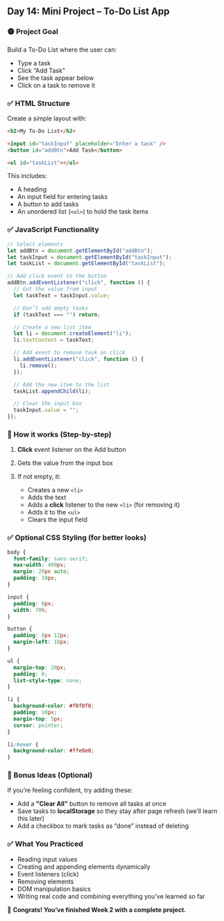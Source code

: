 <article class="day-block">

## Day 14: Mini Project – To-Do List App

### 🟡 Project Goal

Build a To-Do List where the user can:

- Type a task
- Click “Add Task”
- See the task appear below
- Click on a task to remove it

<div class="section-break"></div>

### ✅ HTML Structure

Create a simple layout with:

```html
<h2>My To-Do List</h2>

<input id="taskInput" placeholder="Enter a task" />
<button id="addBtn">Add Task</button>

<ul id="taskList"></ul>
```

This includes:

- A heading
- An input field for entering tasks
- A button to add tasks
- An unordered list (`<ul>`) to hold the task items

<div class="section-break"></div>

### ✅ JavaScript Functionality

```js
// Select elements
let addBtn = document.getElementById("addBtn");
let taskInput = document.getElementById("taskInput");
let taskList = document.getElementById("taskList");

// Add click event to the button
addBtn.addEventListener("click", function () {
  // Get the value from input
  let taskText = taskInput.value;

  // Don’t add empty tasks
  if (taskText === "") return;

  // Create a new list item
  let li = document.createElement("li");
  li.textContent = taskText;

  // Add event to remove task on click
  li.addEventListener("click", function () {
    li.remove();
  });

  // Add the new item to the list
  taskList.appendChild(li);

  // Clear the input box
  taskInput.value = "";
});
```

<div class="section-break"></div>

### 🔹 How it works (Step-by-step)

1. **Click** event listener on the Add button
2. Gets the value from the input box
3. If not empty, it:

   - Creates a new `<li>`
   - Adds the text
   - Adds a **click** listener to the new `<li>` (for removing it)
   - Adds it to the `<ul>`
   - Clears the input field

<div class="section-break"></div>

### ✅ Optional CSS Styling (for better looks)

```css
body {
  font-family: sans-serif;
  max-width: 400px;
  margin: 20px auto;
  padding: 10px;
}

input {
  padding: 8px;
  width: 70%;
}

button {
  padding: 8px 12px;
  margin-left: 10px;
}

ul {
  margin-top: 20px;
  padding: 0;
  list-style-type: none;
}

li {
  background-color: #f0f0f0;
  padding: 10px;
  margin-top: 5px;
  cursor: pointer;
}

li:hover {
  background-color: #ffe0e0;
}
```

<div class="section-break"></div>

<div class="practice">

### 🔸 Bonus Ideas (Optional)

If you’re feeling confident, try adding these:

- Add a **"Clear All"** button to remove all tasks at once
- Save tasks to **localStorage** so they stay after page refresh (we’ll learn this later)
- Add a checkbox to mark tasks as “done” instead of deleting

</div>

<div class="section-break"></div>

### ✅ What You Practiced

- Reading input values
- Creating and appending elements dynamically
- Event listeners (click)
- Removing elements
- DOM manipulation basics
- Writing real code and combining everything you’ve learned so far

<div class="section-break"></div>

🎉 **Congrats! You’ve finished Week 2 with a complete project.**

</article>
